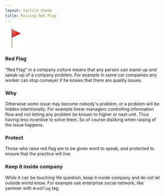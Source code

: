 ```yaml
---
layout: tactile_theme
title: Raising Red Flag
---
```


![](images/red-flag.png)

### Red Flag

"Red Flag" in a company culture means that any person can stand-up and speak-up of a company problem.
For example in some car companies any worker can stop conveyer if he knows that there are quality issues.

### Why

Otherwise some issue may become nobody's problem, or a problem will be hidden intentionally. 
For example linear managers controlling information flow and not letting any problem be known to higher or next unit.
Thus having less incentive to solve them. So of course disliking when raising of the issue happens.

### Protect

Those who raise red flag are to be given word to speak,
and protected to ensure that the practice will live. 

### Keep it inside company

While it can be touching life question, keep it inside company and do not let outside world know.
For example use enterprise social network, like yammer  with `#redflag` tag.
